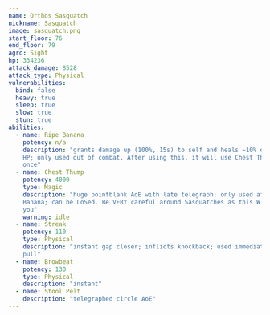 ```yaml
---
name: Orthos Sasquatch
nickname: Sasquatch
image: sasquatch.png
start_floor: 76
end_floor: 79
agro: Sight
hp: 334236
attack_damage: 8528
attack_type: Physical
vulnerabilities:
  bind: false
  heavy: true
  sleep: true
  slow: true
  stun: true
abilities:
  - name: Ripe Banana
    potency: n/a
    description: "grants damage up (100%, 15s) to self and heals ~10% of max
    HP; only used out of combat. After using this, it will use Chest Thump
    once"
  - name: Chest Thump
    potency: 4000
    type: Magic
    description: "huge pointblank AoE with late telegraph; only used after Ripe
    Banana; can be LoSed. Be VERY careful around Sasquatches as this WILL kill
    you"
    warning: idle
  - name: Streak
    potency: 110
    type: Physical
    description: "instant gap closer; inflicts knockback; used immediately on
    pull"
  - name: Browbeat
    potency: 130
    type: Physical
    description: "instant"
  - name: Stool Pelt
    description: "telegraphed circle AoE"
---
```

